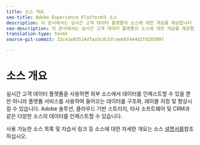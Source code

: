 ```yaml
---
title: 소스 개요
seo-title: Adobe Experience Platform의 소스
description: 이 문서에서는 실시간 고객 데이터 플랫폼의 소스에 대한 개요를 제공합니다
seo-description: 이 문서에서는 실시간 고객 데이터 플랫폼의 소스에 대한 개요를 제공합니다
translation-type: tm+mt
source-git-commit: 33ce1e83514d7aa3cdc5fcee66f444d2fd203097

---
```



# 소스 개요

실시간 고객 데이터 플랫폼을 사용하면 외부 소스에서 데이터를 인제스트할 수 있을 뿐만 아니라 플랫폼 서비스를 사용하여 들어오는 데이터를 구조화, 레이블 지정 및 향상시킬 수 있습니다. Adobe 솔루션, 클라우드 기반 스토리지, 타사 소프트웨어 및 CRM과 같은 다양한 소스의 데이터를 인제스트할 수 있습니다.

사용 가능한 소스 목록 및 자습서 링크 등 소스에 대한 자세한 개요는 소스 [설명서를](../../sources/home.md)참조하십시오.